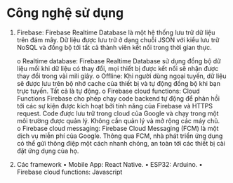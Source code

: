 #  Công nghệ sử dụng

1.	Firebase:
		Firebase Realtime Database là một hệ thống lưu trữ dữ liệu trên đám mây. Dữ liệu được lưu trữ ở dạng chuỗi JSON với kiểu lưu trữ NoSQL và đồng bộ tới tất cả thành viên kết nối trong thời gian thực.

  	o	Realtime database:
Firebase Realtime Database sử dụng đồng bộ dữ liệu mối khi dữ liệu có thay đổi, mọi thiết bị được kết nối sẽ nhận được thay đổi trong vài mili giây.
  	o	Offline: 
Khi người dùng ngoại tuyến, dữ liệu sẽ được lưu trên bộ nhớ cache của thiết bị và tự động đồng bộ khi bạn trực tuyến. Tất cả là tự động.
  	o	Firebase cloud functions:
Cloud Functions Firebase cho phép chạy code backend tự động để phản hồi tới các sự kiện được kích hoạt bởi tính năng của Firebase và HTTPS request. Code được lưu trữ trong cloud của Google và chạy trong một môi trường được quản lý. Không cần quản lý và mở rộng các máy chủ.	
  	o	Firebase cloud messaging:
Firebase Cloud Messaging (FCM) là một dịch vụ miễn phí của Google. Thông qua FCM, nhà phát triển ứng dụng có thể gửi thông điệp một cách nhanh chóng, an toàn tới các thiết bị cài đặt ứng dụng của họ.

2.	Các framework
•	Mobile App: React Native.
•	ESP32: Arduino.
•	Firebase cloud functions: Javascript
